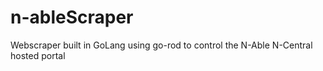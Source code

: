 # n-ableScraper
Webscraper built in GoLang using go-rod to control the N-Able N-Central hosted portal
